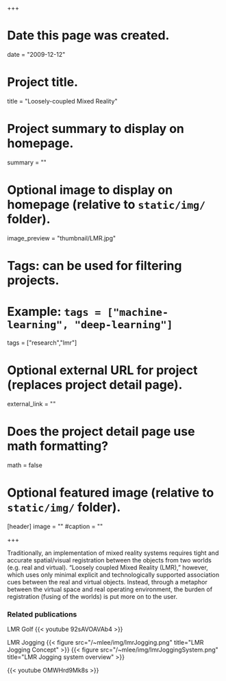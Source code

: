 +++
# Date this page was created.
date = "2009-12-12"

# Project title.
title = "Loosely-coupled Mixed Reality"

# Project summary to display on homepage.
summary = ""

# Optional image to display on homepage (relative to `static/img/` folder).
image_preview = "thumbnail/LMR.jpg"

# Tags: can be used for filtering projects.
# Example: `tags = ["machine-learning", "deep-learning"]`
tags = ["research","lmr"]

# Optional external URL for project (replaces project detail page).
external_link = ""

# Does the project detail page use math formatting?
math = false

# Optional featured image (relative to `static/img/` folder).
[header]
image = ""
#caption = ""

+++

Traditionally, an implementation of mixed reality systems requires tight and accurate spatial/visual registration between the objects from two worlds (e.g. real and virtual). “Loosely coupled Mixed Reality (LMR),” however, which uses only minimal explicit and technologically supported association cues between the real and virtual objects. Instead, through a metaphor between the virtual space and real operating environment, the burden of registration (fusing of the worlds) is put more on to the user.

### Related publications


LMR Golf
{{< youtube 92sAVOAVAb4 >}}

LMR Jogging
{{< figure src="/~mlee/img/lmrJogging.png" title="LMR Jogging Concept" >}}
{{< figure src="/~mlee/img/lmrJoggingSystem.png" title="LMR Jogging system overview" >}}

{{< youtube OMWHrd9Mk8s >}}
